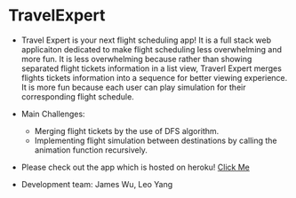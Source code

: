 # TravelExpert

- Travel Expert is your next flight scheduling app! It is a full stack web applicaiton dedicated to make flight scheduling less overwhelming and more fun. It is less overwhelming because rather than showing separated flight tickets information in a list view, Traverl Expert merges flights tickets information into a sequence for better viewing experience. It is more fun because each user can play simulation for their corresponding flight schedule.  

- Main Challenges:
  - Merging flight tickets by the use of DFS algorithm.
  - Implementing flight simulation between destinations by calling the animation function recursively. 

- Please check out the app which is hosted on heroku! [Click Me](https://mysterious-meadow-24695.herokuapp.com/)

- Development team: James Wu, Leo Yang

